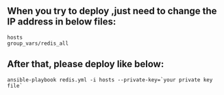 ## When you try to deploy ,just need to change the IP address in below files:

	hosts
	group_vars/redis_all


## After that, please deploy like below:

	ansible-playbook redis.yml -i hosts --private-key=`your private key file`
